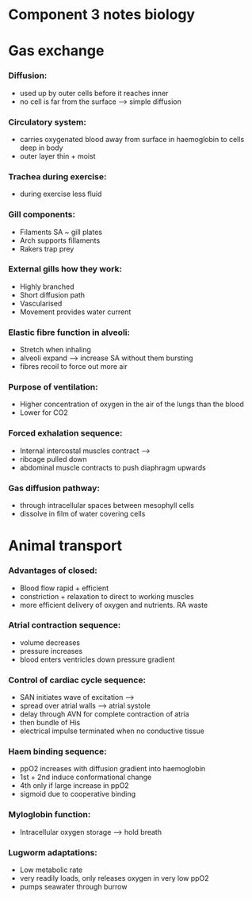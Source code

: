 # Component 3 notes biology
#
# Gas exchange
### Diffusion:
- used up by outer cells before it reaches inner
- no cell is far from the surface --> simple diffusion

### Circulatory system:
- carries oxygenated blood away from surface in haemoglobin to cells deep in body
- outer layer thin + moist

### Trachea during exercise:
- during exercise less fluid

### Gill components:
- Filaments SA ~ gill plates
- Arch supports fillaments
- Rakers trap prey

### External gills how they work:
- Highly branched
- Short diffusion path
- Vascularised
- Movement provides water current

### Elastic fibre function in alveoli:
- Stretch when inhaling
- alveoli expand --> increase SA without them bursting
- fibres recoil to force out more air

### Purpose of ventilation:
- Higher concentration of oxygen in the air of the lungs than the blood
- Lower for CO2

### Forced exhalation sequence:
- Internal intercostal muscles contract -->
- ribcage pulled down
- abdominal muscle contracts to push diaphragm upwards

### Gas diffusion pathway:
- through intracellular spaces between mesophyll cells
- dissolve in film of water covering cells

#
# Animal transport
### Advantages of closed:
- Blood flow rapid + efficient
- constriction + relaxation to direct to working muscles
- more efficient delivery of oxygen and nutrients. RA waste

### Atrial contraction sequence:
- volume decreases
- pressure increases
- blood enters ventricles down pressure gradient

### Control of cardiac cycle sequence:
- SAN initiates wave of excitation -->
- spread over atrial walls --> atrial systole
- delay through AVN for complete contraction of atria
- then bundle of His
- electrical impulse terminated when no conductive tissue

### Haem binding sequence:
- ppO2 increases with diffusion gradient into haemoglobin
- 1st + 2nd induce conformational change
- 4th only if large increase in ppO2
- sigmoid due to cooperative binding

### Myloglobin function:
- Intracellular oxygen storage --> hold breath

### Lugworm adaptations:
- Low metabolic rate
- very readily loads, only releases oxygen in very low ppO2
- pumps seawater through burrow

### 
